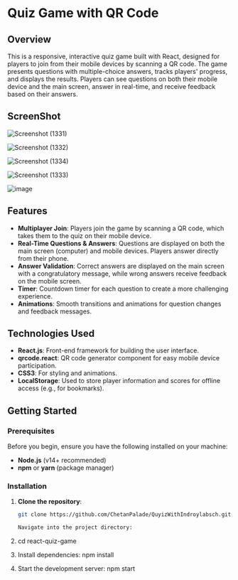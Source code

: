 # Quiz Game with QR Code

## Overview

This is a responsive, interactive quiz game built with React, designed for players to join from their mobile devices by scanning a QR code. The game presents questions with multiple-choice answers, tracks players' progress, and displays the results. Players can see questions on both their mobile device and the main screen, answer in real-time, and receive feedback based on their answers.

## ScreenShot
![Screenshot (1331)](https://github.com/user-attachments/assets/5e9afdfb-dd8b-4077-b8d2-f53f4804d5eb)

![Screenshot (1332)](https://github.com/user-attachments/assets/16ef4652-bd94-4f43-855e-0019ac832748)

![Screenshot (1334)](https://github.com/user-attachments/assets/330bb64c-42ce-4da5-91a9-c0d4320dce95)

![Screenshot (1333)](https://github.com/user-attachments/assets/554af1d9-115e-422e-b000-545a8a35ee56)

![image](https://github.com/user-attachments/assets/0dad5ea8-133c-4400-a1e4-ee31b8413e70)

## Features

- **Multiplayer Join**: Players join the game by scanning a QR code, which takes them to the quiz on their mobile device.
- **Real-Time Questions & Answers**: Questions are displayed on both the main screen (computer) and mobile devices. Players answer directly from their phone.
- **Answer Validation**: Correct answers are displayed on the main screen with a congratulatory message, while wrong answers receive feedback on the mobile screen.
- **Timer**: Countdown timer for each question to create a more challenging experience.
- **Animations**: Smooth transitions and animations for question changes and feedback messages.



## Technologies Used

- **React.js**: Front-end framework for building the user interface.
- **qrcode.react**: QR code generator component for easy mobile device participation.
- **CSS3**: For styling and animations.
- **LocalStorage**: Used to store player information and scores for offline access (e.g., for bookmarks).

## Getting Started

### Prerequisites

Before you begin, ensure you have the following installed on your machine:

- **Node.js** (v14+ recommended)
- **npm** or **yarn** (package manager)

### Installation

1. **Clone the repository**:
   ```bash
   git clone https://github.com/ChetanPalade/QuyizWithIndroylabsch.git

   Navigate into the project directory:

2. cd react-quiz-game

3. Install dependencies:
   npm install

4. Start the development server:
   npm start


